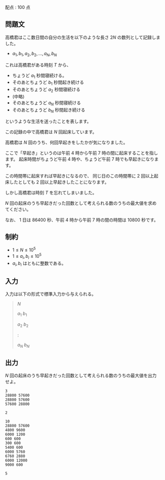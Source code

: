 配点 : $100$ 点

## 問題文

高橋君はここ数日間の自分の生活を以下のような長さ $2N$ の数列として記録しました。

- $a_1, b_1, a_2, b_2, ... , a_N, b_N$

これは高橋君がある時刻 $T$ から、

- ちょうど $a_1$ 秒間寝続ける。
- そのあとちょうど $b_1$ 秒間起き続ける
- そのあとちょうど $a_2$ 秒間寝続ける
- (中略)
- そのあとちょうど $a_N$ 秒間寝続ける
- そのあとちょうど $b_N$ 秒間起き続ける

というような生活を送ったことを表します。

この記録の中で高橋君は $N$ 回起床しています。

高橋君は $N$ 回のうち、何回早起きをしたかが気になりました。

ここで「早起き」というのは午前 $4$ 時から午前 $7$ 時の間に起床することを指します。
起床時間がちょうど午前 $4$ 時や、ちょうど午前 $7$ 時でも早起きになります。

この時間帯に起床すれば早起きになるので、 同じ日のこの時間帯に $2$ 回以上起床したとしても $2$ 回以上早起きしたことになります。

しかし高橋君は時刻 $T$ を忘れてしまいました。

$N$ 回の起床のうち早起きだった回数として考えられる数のうちの最大値を求めてください。

なお、 $1$ 日は $86400$ 秒、午前 $4$ 時から午前 $7$ 時の間の時間は $10800$ 秒です。

## 制約

- $1 \leq N \leq 10^5$
- $1 \leq a_i, b_i \leq 10^5$
- $a_i, b_i$ はともに整数である。

## 入力

入力は以下の形式で標準入力から与えられる。

> $N$
> 
> $a_1$ $b_1$
> 
> $a_2$ $b_2$
> 
> $:$
> 
> $a_N$ $b_N$

## 出力

$N$ 回の起床のうち早起きだった回数として考えられる数のうちの最大値を出力せよ。

```input1
3
28800 57600
28800 57600
57600 28800
```

```output1
2
```

```input2
10
28800 57600
4800 9600
6000 1200
600 600
300 600
5400 600
6000 5760
6760 2880
6000 12000
9000 600
```

```output2
5
```
